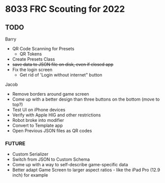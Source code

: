 # 8033 FRC Scouting for 2022

## TODO
Barry
- QR Code Scanning for Presets
   - QR Tokens
- Create Presets Class
- ~~save data to JSON file on disk, even if closed app~~
- Fix the login screen
   - Get rid of 'Login without internet" button

Jacob
- Remove borders around game screen
- Come up with a better design than three buttons on the bottom (move to top?)
- Test UI on iPhone devices
- Verify with Apple HIG and other restrictions
- Robot broke into modifier
- Convert to Template app
- Open Previous JSON files as QR codes

### FUTURE
- Custom Serializer
- Switch from JSON to Custom Schema
- Come up with a way to self-describe game-specific data
- Better adapt Game Screen to larger aspect ratios - like the iPad Pro (12.9 inch) for example
